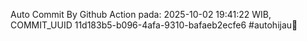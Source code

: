 Auto Commit By Github Action pada: 2025-10-02 19:41:22 WIB, COMMIT_UUID 11d183b5-b096-4afa-9310-bafaeb2ecfe6 #autohijau🗿

